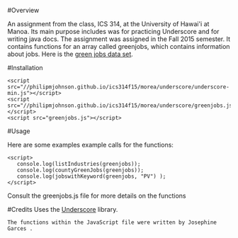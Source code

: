 #Overview

An assignment from the class, ICS 314, at the University of Hawai'i at Manoa.
Its main purpose includes was for practicing Underscore and for writing java docs. The assignment was assigned in the Fall 2015 semester.
It contains functions for an array called greenjobs, which contains information about jobs. Here is the [green jobs data set]("//philipmjohnson.github.io/ics314f15/morea/underscore/greenjobs.js").

#Installation

```
<script src="//philipmjohnson.github.io/ics314f15/morea/underscore/underscore-min.js"></script>
<script src="//philipmjohnson.github.io/ics314f15/morea/underscore/greenjobs.js"></script>
<script src="greenjobs.js"></script>
```

#Usage

Here are some examples example calls for the functions:

```
<script>
   console.log(listIndustries(greenjobs));
   console.log(countyGreenJobs(greenjobs));
   console.log(jobswithKeyword(greenjobs, "PV") );
</script>
```

Consult the greenjobs.js file for more details on the functions

#Credits
Uses the [Underscore](http://underscore.js.org) library. 
```
The functions within the JavaScript file were written by Josephine Garces .
```
